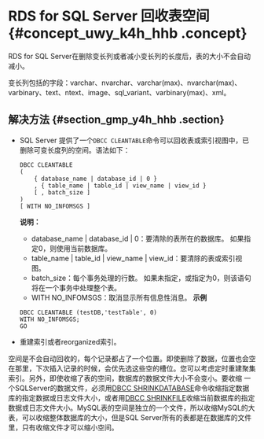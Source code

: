 # RDS for SQL Server 回收表空间 {#concept_uwy_k4h_hhb .concept}

RDS for SQL Server在删除变长列或者减小变长列的长度后，表的大小不会自动减小。

变长列包括的字段：varchar、nvarchar、varchar\(max\)、nvarchar\(max\)、varbinary、text、ntext、image、sql\_variant、varbinary\(max\)、xml。

## 解决方法 {#section_gmp_y4h_hhb .section}

-   SQL Server 提供了一个`DBCC CLEANTABLE`命令可以回收表或索引视图中，已删除可变长度列的空间。语法如下：

    ```
    DBCC CLEANTABLE  
    (  
        { database_name | database_id | 0 }  
        , { table_name | table_id | view_name | view_id }  
        [ , batch_size ]  
    )  
    [ WITH NO_INFOMSGS ]
    ```

    **说明：** 

    -   database\_name | database\_id | 0：要清除的表所在的数据库。 如果指定0，则使用当前数据库。
    -   table\_name | table\_id | view\_name | view\_id：要清除的表或索引视图。
    -   batch\_size：每个事务处理的行数。 如果未指定，或指定为0，则该语句将在一个事务中处理整个表。
    -   WITH NO\_INFOMSGS：取消显示所有信息性消息。
    **示例**

    ```
    DBCC CLEANTABLE (testDB,'testTable', 0)  
    WITH NO_INFOMSGS;  
    GO
    ```

-   重建索引或者reorganized索引。

空间是不会自动回收的，每个记录都占了一个位置。即使删除了数据，位置也会空在那里，下次插入记录的时候，会优先选这些空的槽位。您可以考虑定时重建聚集索引。另外，即使收缩了表的空间，数据库的数据文件大小不会变小。要收缩 一个SQLServer的数据文件，必须用[DBCC SHRINKDATABASE](https://docs.microsoft.com/zh-cn/sql/t-sql/database-console-commands/dbcc-shrinkdatabase-transact-sql?view=sql-server-2017)命令收缩指定数据库的指定数据或日志文件大小，或者用[DBCC SHRINKFILE](https://docs.microsoft.com/zh-cn/sql/t-sql/database-console-commands/dbcc-shrinkfile-transact-sql?view=sql-server-2017)收缩当前数据库的指定数据或日志文件大小。MySQL表的空间是独立的一个文件，所以收缩MySQL的大表，可以收缩整体数据库的大小，但是SQL Server所有的表都是在数据库的文件里，只有收缩文件才可以缩小空间。


